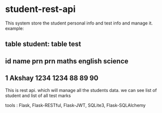# student-rest-api

This system store the student personal info and test info and manage it.
example:
##  table student:                            table test
##    id     name      prn          prn       maths       english       science
##    1     Akshay    1234          1234      88            89          90
     
This is rest api. which will manage all the students data. we can see list of student and list of all test marks

tools : Flask, Flask-RESTful, Flask-JWT, SQLite3, Flask-SQLAlchemy
